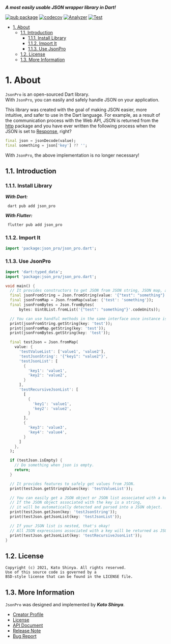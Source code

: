 **_A most easily usable JSON wrapper library in Dart!_**

[![pub package](https://img.shields.io/pub/v/json_pro.svg)](https://pub.dev/packages/json_pro)
[![codecov](https://codecov.io/gh/myConsciousness/json-pro/branch/main/graph/badge.svg?token=MFRO47D2DG)](https://codecov.io/gh/myConsciousness/json-pro)
[![Analyzer](https://github.com/myConsciousness/json-pro/actions/workflows/analyzer.yml/badge.svg)](https://github.com/myConsciousness/json-pro/actions/workflows/analyzer.yml)
[![Test](https://github.com/myConsciousness/json-pro/actions/workflows/test.yml/badge.svg)](https://github.com/myConsciousness/json-pro/actions/workflows/test.yml)

<!-- TOC -->

- [1. About](#1-about)
  - [1.1. Introduction](#11-introduction)
    - [1.1.1. Install Library](#111-install-library)
    - [1.1.2. Import It](#112-import-it)
    - [1.1.3. Use JsonPro](#113-use-jsonpro)
  - [1.2. License](#12-license)
  - [1.3. More Information](#13-more-information)

<!-- /TOC -->

# 1. About

`JsonPro` is an open-sourced Dart library.</br>
With `JsonPro`, you can easily and safely handle JSON on your application.

This library was created with the goal of making JSON easier, more intuitive, and safer to use in the Dart language. For example, as a result of the communication process with the Web API, JSON is returned from the [http](https://pub.dev/packages/http) package and you have ever written the following process when the JSON is set to [Response](https://pub.dev/documentation/http/latest/http/Response-class.html), right?

```dart
final json = jsonDecode(value);
final something = json['key'] ?? '';
```

With `JsonPro`, the above implementation is no longer necessary!

## 1.1. Introduction

### 1.1.1. Install Library

**_With Dart:_**

```terminal
 dart pub add json_pro
```

**_With Flutter:_**

```terminal
 flutter pub add json_pro
```

### 1.1.2. Import It

```dart
import 'package:json_pro/json_pro.dart';
```

### 1.1.3. Use JsonPro

```dart
import 'dart:typed_data';
import 'package:json_pro/json_pro.dart';

void main() {
  // It provides constructors to get JSON from JSON string, JSON map, and JSON bytes.
  final jsonFromString = Json.fromString(value: '{"test": "something"}');
  final jsonFromMap = Json.fromMap(value: {'test': 'something'});
  final jsonFromBytes = Json.fromBytes(
      bytes: Uint8List.fromList('{"test": "something"}'.codeUnits));

  // You can use handful methods in the same interface once instance is created.
  print(jsonFromString.getString(key: 'test'));
  print(jsonFromMap.getString(key: 'test'));
  print(jsonFromBytes.getString(key: 'test'));

  final testJson = Json.fromMap(
    value: {
      'testValueList': ['value1', 'value2'],
      'testJsonString': '{"key1": "value2"}',
      'testJsonList': [
        {
          'key1': 'value1',
          'key2': 'value2',
        }
      ],
      'testRecursiveJsonList': [
        [
          {
            'key1': 'value1',
            'key2': 'value2',
          }
        ],
        {
          'key3': 'value3',
          'key4': 'value4',
        }
      ]
    },
  );

  if (testJson.isEmpty) {
    // Do something when json is empty.
    return;
  }

  // It provides features to safely get values from JSON.
  print(testJson.getStringValues(key: 'testValueList'));

  // You can easily get a JSON object or JSON list associated with a key.
  // If the JSON object associated with the key is a string,
  // it will be automatically detected and parsed into a JSON object.
  print(testJson.getJson(key: 'testJsonString'));
  print(testJson.getJsonList(key: 'testJsonList'));

  // If your JSON list is nested, that's okay!
  // All JSON expressions associated with a key will be returned as JSON objects.
  print(testJson.getJsonList(key: 'testRecursiveJsonList'));
}
```

## 1.2. License

```license
Copyright (c) 2021, Kato Shinya. All rights reserved.
Use of this source code is governed by a
BSD-style license that can be found in the LICENSE file.
```

## 1.3. More Information

`JsonPro` was designed and implemented by **_Kato Shinya_**.

- [Creator Profile](https://github.com/myConsciousness)
- [License](https://github.com/myConsciousness/json-pro/blob/main/LICENSE)
- [API Document](https://pub.dev/documentation/json_pro/latest/json_pro/json_pro-library.html)
- [Release Note](https://github.com/myConsciousness/json-pro/releases)
- [Bug Report](https://github.com/myConsciousness/json-pro/issues)
